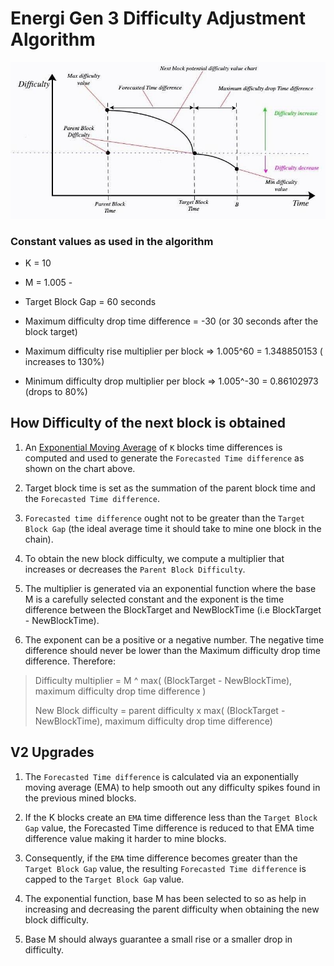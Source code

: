 # Energi Gen 3 Difficulty Adjustment Algorithm

![difficulty adjustment chart](doc/diffv2.png)


### Constant values as used in the algorithm

- K = 10

- M = 1.005 -

- Target Block Gap = 60 seconds

- Maximum difficulty drop time difference =
  -30 (or 30 seconds after the block target)

- Maximum difficulty rise multiplier per block => 1.005^60 = 1.348850153 (
  increases to 130%)

- Minimum difficulty drop multiplier per block => 1.005^-30 = 0.86102973 (drops to
  80%)

## How Difficulty of the next block is obtained

1. An [Exponential Moving Average](doc/ema.md) of `K` blocks time differences is
   computed and used to generate the `Forecasted Time difference` as shown on
   the chart above.

2. Target block time is set as the summation of the parent block time and
   the `Forecasted Time difference`.

3. `Forecasted time difference` ought not to be greater than
   the `Target Block Gap` (the ideal average time it should take to mine one
   block in the chain).

4. To obtain the new block difficulty, we compute a multiplier that increases or
   decreases the `Parent Block Difficulty`.

5. The multiplier is generated via an exponential function where the base M is a
   carefully selected constant and the exponent is the time difference between
   the BlockTarget and NewBlockTime (i.e BlockTarget - NewBlockTime).

6. The exponent can be a positive or a negative number. The negative time
   difference should never be lower than the Maximum difficulty drop time
   difference. Therefore:

> Difficulty multiplier = M ^ max( (BlockTarget - NewBlockTime), maximum difficulty drop time difference )
>
> New Block difficulty = parent difficulty x max( (BlockTarget - NewBlockTime), maximum difficulty drop time difference)
>

## V2 Upgrades

1. The `Forecasted Time difference` is calculated via an exponentially moving
   average (EMA) to help smooth out any difficulty spikes found in the previous
   mined blocks.

2. If the K blocks create an `EMA` time difference less than
   the `Target Block Gap` value, the Forecasted Time difference is reduced to
   that EMA time difference value making it harder to mine blocks.

3. Consequently, if the `EMA` time difference becomes greater than
   the `Target Block Gap` value, the resulting `Forecasted Time difference` is
   capped to the `Target Block Gap` value.

4. The exponential function, base M has been selected to so as help in
   increasing and decreasing the parent difficulty when obtaining the new block
   difficulty. 

5. Base M should always guarantee a small rise or a smaller drop in difficulty.
